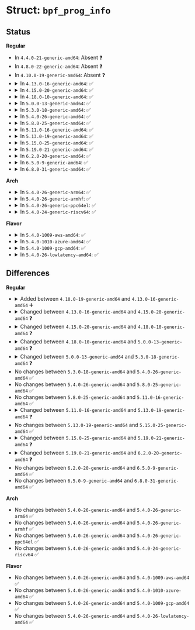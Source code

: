 # Struct: <code>bpf_prog_info</code>

## Status
<b>Regular</b>
<ul>
<li>
In <code>4.4.0-21-generic-amd64</code>: Absent ❓
</li>
<li>
In <code>4.8.0-22-generic-amd64</code>: Absent ❓
</li>
<li>
In <code>4.10.0-19-generic-amd64</code>: Absent ❓
</li>
<li>
<details>
<summary>In <code>4.13.0-16-generic-amd64</code>: ✅</summary>

```c
struct bpf_prog_info {
    __u32 type;
    __u32 id;
    __u8[8] tag;
    __u32 jited_prog_len;
    __u32 xlated_prog_len;
    __u64 jited_prog_insns;
    __u64 xlated_prog_insns;
}
```
</details>
</li>
<li>
<details>
<summary>In <code>4.15.0-20-generic-amd64</code>: ✅</summary>

```c
struct bpf_prog_info {
    __u32 type;
    __u32 id;
    __u8[8] tag;
    __u32 jited_prog_len;
    __u32 xlated_prog_len;
    __u64 jited_prog_insns;
    __u64 xlated_prog_insns;
    __u64 load_time;
    __u32 created_by_uid;
    __u32 nr_map_ids;
    __u64 map_ids;
    char[16] name;
}
```
</details>
</li>
<li>
<details>
<summary>In <code>4.18.0-10-generic-amd64</code>: ✅</summary>

```c
struct bpf_prog_info {
    __u32 type;
    __u32 id;
    __u8[8] tag;
    __u32 jited_prog_len;
    __u32 xlated_prog_len;
    __u64 jited_prog_insns;
    __u64 xlated_prog_insns;
    __u64 load_time;
    __u32 created_by_uid;
    __u32 nr_map_ids;
    __u64 map_ids;
    char[16] name;
    __u32 ifindex;
    __u32 gpl_compatible;
    __u64 netns_dev;
    __u64 netns_ino;
    __u32 nr_jited_ksyms;
    __u32 nr_jited_func_lens;
    __u64 jited_ksyms;
    __u64 jited_func_lens;
}
```
</details>
</li>
<li>
<details>
<summary>In <code>5.0.0-13-generic-amd64</code>: ✅</summary>

```c
struct bpf_prog_info {
    __u32 type;
    __u32 id;
    __u8[8] tag;
    __u32 jited_prog_len;
    __u32 xlated_prog_len;
    __u64 jited_prog_insns;
    __u64 xlated_prog_insns;
    __u64 load_time;
    __u32 created_by_uid;
    __u32 nr_map_ids;
    __u64 map_ids;
    char[16] name;
    __u32 ifindex;
    __u32 gpl_compatible;
    __u64 netns_dev;
    __u64 netns_ino;
    __u32 nr_jited_ksyms;
    __u32 nr_jited_func_lens;
    __u64 jited_ksyms;
    __u64 jited_func_lens;
    __u32 btf_id;
    __u32 func_info_rec_size;
    __u64 func_info;
    __u32 nr_func_info;
    __u32 nr_line_info;
    __u64 line_info;
    __u64 jited_line_info;
    __u32 nr_jited_line_info;
    __u32 line_info_rec_size;
    __u32 jited_line_info_rec_size;
    __u32 nr_prog_tags;
    __u64 prog_tags;
}
```
</details>
</li>
<li>
<details>
<summary>In <code>5.3.0-18-generic-amd64</code>: ✅</summary>

```c
struct bpf_prog_info {
    __u32 type;
    __u32 id;
    __u8[8] tag;
    __u32 jited_prog_len;
    __u32 xlated_prog_len;
    __u64 jited_prog_insns;
    __u64 xlated_prog_insns;
    __u64 load_time;
    __u32 created_by_uid;
    __u32 nr_map_ids;
    __u64 map_ids;
    char[16] name;
    __u32 ifindex;
    __u32 gpl_compatible;
    __u64 netns_dev;
    __u64 netns_ino;
    __u32 nr_jited_ksyms;
    __u32 nr_jited_func_lens;
    __u64 jited_ksyms;
    __u64 jited_func_lens;
    __u32 btf_id;
    __u32 func_info_rec_size;
    __u64 func_info;
    __u32 nr_func_info;
    __u32 nr_line_info;
    __u64 line_info;
    __u64 jited_line_info;
    __u32 nr_jited_line_info;
    __u32 line_info_rec_size;
    __u32 jited_line_info_rec_size;
    __u32 nr_prog_tags;
    __u64 prog_tags;
    __u64 run_time_ns;
    __u64 run_cnt;
}
```
</details>
</li>
<li>
<details>
<summary>In <code>5.4.0-26-generic-amd64</code>: ✅</summary>

```c
struct bpf_prog_info {
    __u32 type;
    __u32 id;
    __u8[8] tag;
    __u32 jited_prog_len;
    __u32 xlated_prog_len;
    __u64 jited_prog_insns;
    __u64 xlated_prog_insns;
    __u64 load_time;
    __u32 created_by_uid;
    __u32 nr_map_ids;
    __u64 map_ids;
    char[16] name;
    __u32 ifindex;
    __u32 gpl_compatible;
    __u64 netns_dev;
    __u64 netns_ino;
    __u32 nr_jited_ksyms;
    __u32 nr_jited_func_lens;
    __u64 jited_ksyms;
    __u64 jited_func_lens;
    __u32 btf_id;
    __u32 func_info_rec_size;
    __u64 func_info;
    __u32 nr_func_info;
    __u32 nr_line_info;
    __u64 line_info;
    __u64 jited_line_info;
    __u32 nr_jited_line_info;
    __u32 line_info_rec_size;
    __u32 jited_line_info_rec_size;
    __u32 nr_prog_tags;
    __u64 prog_tags;
    __u64 run_time_ns;
    __u64 run_cnt;
}
```
</details>
</li>
<li>
<details>
<summary>In <code>5.8.0-25-generic-amd64</code>: ✅</summary>

```c
struct bpf_prog_info {
    __u32 type;
    __u32 id;
    __u8[8] tag;
    __u32 jited_prog_len;
    __u32 xlated_prog_len;
    __u64 jited_prog_insns;
    __u64 xlated_prog_insns;
    __u64 load_time;
    __u32 created_by_uid;
    __u32 nr_map_ids;
    __u64 map_ids;
    char[16] name;
    __u32 ifindex;
    __u32 gpl_compatible;
    __u64 netns_dev;
    __u64 netns_ino;
    __u32 nr_jited_ksyms;
    __u32 nr_jited_func_lens;
    __u64 jited_ksyms;
    __u64 jited_func_lens;
    __u32 btf_id;
    __u32 func_info_rec_size;
    __u64 func_info;
    __u32 nr_func_info;
    __u32 nr_line_info;
    __u64 line_info;
    __u64 jited_line_info;
    __u32 nr_jited_line_info;
    __u32 line_info_rec_size;
    __u32 jited_line_info_rec_size;
    __u32 nr_prog_tags;
    __u64 prog_tags;
    __u64 run_time_ns;
    __u64 run_cnt;
}
```
</details>
</li>
<li>
<details>
<summary>In <code>5.11.0-16-generic-amd64</code>: ✅</summary>

```c
struct bpf_prog_info {
    __u32 type;
    __u32 id;
    __u8[8] tag;
    __u32 jited_prog_len;
    __u32 xlated_prog_len;
    __u64 jited_prog_insns;
    __u64 xlated_prog_insns;
    __u64 load_time;
    __u32 created_by_uid;
    __u32 nr_map_ids;
    __u64 map_ids;
    char[16] name;
    __u32 ifindex;
    __u32 gpl_compatible;
    __u64 netns_dev;
    __u64 netns_ino;
    __u32 nr_jited_ksyms;
    __u32 nr_jited_func_lens;
    __u64 jited_ksyms;
    __u64 jited_func_lens;
    __u32 btf_id;
    __u32 func_info_rec_size;
    __u64 func_info;
    __u32 nr_func_info;
    __u32 nr_line_info;
    __u64 line_info;
    __u64 jited_line_info;
    __u32 nr_jited_line_info;
    __u32 line_info_rec_size;
    __u32 jited_line_info_rec_size;
    __u32 nr_prog_tags;
    __u64 prog_tags;
    __u64 run_time_ns;
    __u64 run_cnt;
}
```
</details>
</li>
<li>
<details>
<summary>In <code>5.13.0-19-generic-amd64</code>: ✅</summary>

```c
struct bpf_prog_info {
    __u32 type;
    __u32 id;
    __u8[8] tag;
    __u32 jited_prog_len;
    __u32 xlated_prog_len;
    __u64 jited_prog_insns;
    __u64 xlated_prog_insns;
    __u64 load_time;
    __u32 created_by_uid;
    __u32 nr_map_ids;
    __u64 map_ids;
    char[16] name;
    __u32 ifindex;
    __u32 gpl_compatible;
    __u64 netns_dev;
    __u64 netns_ino;
    __u32 nr_jited_ksyms;
    __u32 nr_jited_func_lens;
    __u64 jited_ksyms;
    __u64 jited_func_lens;
    __u32 btf_id;
    __u32 func_info_rec_size;
    __u64 func_info;
    __u32 nr_func_info;
    __u32 nr_line_info;
    __u64 line_info;
    __u64 jited_line_info;
    __u32 nr_jited_line_info;
    __u32 line_info_rec_size;
    __u32 jited_line_info_rec_size;
    __u32 nr_prog_tags;
    __u64 prog_tags;
    __u64 run_time_ns;
    __u64 run_cnt;
    __u64 recursion_misses;
}
```
</details>
</li>
<li>
<details>
<summary>In <code>5.15.0-25-generic-amd64</code>: ✅</summary>

```c
struct bpf_prog_info {
    __u32 type;
    __u32 id;
    __u8[8] tag;
    __u32 jited_prog_len;
    __u32 xlated_prog_len;
    __u64 jited_prog_insns;
    __u64 xlated_prog_insns;
    __u64 load_time;
    __u32 created_by_uid;
    __u32 nr_map_ids;
    __u64 map_ids;
    char[16] name;
    __u32 ifindex;
    __u32 gpl_compatible;
    __u64 netns_dev;
    __u64 netns_ino;
    __u32 nr_jited_ksyms;
    __u32 nr_jited_func_lens;
    __u64 jited_ksyms;
    __u64 jited_func_lens;
    __u32 btf_id;
    __u32 func_info_rec_size;
    __u64 func_info;
    __u32 nr_func_info;
    __u32 nr_line_info;
    __u64 line_info;
    __u64 jited_line_info;
    __u32 nr_jited_line_info;
    __u32 line_info_rec_size;
    __u32 jited_line_info_rec_size;
    __u32 nr_prog_tags;
    __u64 prog_tags;
    __u64 run_time_ns;
    __u64 run_cnt;
    __u64 recursion_misses;
}
```
</details>
</li>
<li>
<details>
<summary>In <code>5.19.0-21-generic-amd64</code>: ✅</summary>

```c
struct bpf_prog_info {
    __u32 type;
    __u32 id;
    __u8[8] tag;
    __u32 jited_prog_len;
    __u32 xlated_prog_len;
    __u64 jited_prog_insns;
    __u64 xlated_prog_insns;
    __u64 load_time;
    __u32 created_by_uid;
    __u32 nr_map_ids;
    __u64 map_ids;
    char[16] name;
    __u32 ifindex;
    __u32 gpl_compatible;
    __u64 netns_dev;
    __u64 netns_ino;
    __u32 nr_jited_ksyms;
    __u32 nr_jited_func_lens;
    __u64 jited_ksyms;
    __u64 jited_func_lens;
    __u32 btf_id;
    __u32 func_info_rec_size;
    __u64 func_info;
    __u32 nr_func_info;
    __u32 nr_line_info;
    __u64 line_info;
    __u64 jited_line_info;
    __u32 nr_jited_line_info;
    __u32 line_info_rec_size;
    __u32 jited_line_info_rec_size;
    __u32 nr_prog_tags;
    __u64 prog_tags;
    __u64 run_time_ns;
    __u64 run_cnt;
    __u64 recursion_misses;
    __u32 verified_insns;
}
```
</details>
</li>
<li>
<details>
<summary>In <code>6.2.0-20-generic-amd64</code>: ✅</summary>

```c
struct bpf_prog_info {
    __u32 type;
    __u32 id;
    __u8[8] tag;
    __u32 jited_prog_len;
    __u32 xlated_prog_len;
    __u64 jited_prog_insns;
    __u64 xlated_prog_insns;
    __u64 load_time;
    __u32 created_by_uid;
    __u32 nr_map_ids;
    __u64 map_ids;
    char[16] name;
    __u32 ifindex;
    __u32 gpl_compatible;
    __u64 netns_dev;
    __u64 netns_ino;
    __u32 nr_jited_ksyms;
    __u32 nr_jited_func_lens;
    __u64 jited_ksyms;
    __u64 jited_func_lens;
    __u32 btf_id;
    __u32 func_info_rec_size;
    __u64 func_info;
    __u32 nr_func_info;
    __u32 nr_line_info;
    __u64 line_info;
    __u64 jited_line_info;
    __u32 nr_jited_line_info;
    __u32 line_info_rec_size;
    __u32 jited_line_info_rec_size;
    __u32 nr_prog_tags;
    __u64 prog_tags;
    __u64 run_time_ns;
    __u64 run_cnt;
    __u64 recursion_misses;
    __u32 verified_insns;
    __u32 attach_btf_obj_id;
    __u32 attach_btf_id;
}
```
</details>
</li>
<li>
<details>
<summary>In <code>6.5.0-9-generic-amd64</code>: ✅</summary>

```c
struct bpf_prog_info {
    __u32 type;
    __u32 id;
    __u8[8] tag;
    __u32 jited_prog_len;
    __u32 xlated_prog_len;
    __u64 jited_prog_insns;
    __u64 xlated_prog_insns;
    __u64 load_time;
    __u32 created_by_uid;
    __u32 nr_map_ids;
    __u64 map_ids;
    char[16] name;
    __u32 ifindex;
    __u32 gpl_compatible;
    __u64 netns_dev;
    __u64 netns_ino;
    __u32 nr_jited_ksyms;
    __u32 nr_jited_func_lens;
    __u64 jited_ksyms;
    __u64 jited_func_lens;
    __u32 btf_id;
    __u32 func_info_rec_size;
    __u64 func_info;
    __u32 nr_func_info;
    __u32 nr_line_info;
    __u64 line_info;
    __u64 jited_line_info;
    __u32 nr_jited_line_info;
    __u32 line_info_rec_size;
    __u32 jited_line_info_rec_size;
    __u32 nr_prog_tags;
    __u64 prog_tags;
    __u64 run_time_ns;
    __u64 run_cnt;
    __u64 recursion_misses;
    __u32 verified_insns;
    __u32 attach_btf_obj_id;
    __u32 attach_btf_id;
}
```
</details>
</li>
<li>
<details>
<summary>In <code>6.8.0-31-generic-amd64</code>: ✅</summary>

```c
struct bpf_prog_info {
    __u32 type;
    __u32 id;
    __u8[8] tag;
    __u32 jited_prog_len;
    __u32 xlated_prog_len;
    __u64 jited_prog_insns;
    __u64 xlated_prog_insns;
    __u64 load_time;
    __u32 created_by_uid;
    __u32 nr_map_ids;
    __u64 map_ids;
    char[16] name;
    __u32 ifindex;
    __u32 gpl_compatible;
    __u64 netns_dev;
    __u64 netns_ino;
    __u32 nr_jited_ksyms;
    __u32 nr_jited_func_lens;
    __u64 jited_ksyms;
    __u64 jited_func_lens;
    __u32 btf_id;
    __u32 func_info_rec_size;
    __u64 func_info;
    __u32 nr_func_info;
    __u32 nr_line_info;
    __u64 line_info;
    __u64 jited_line_info;
    __u32 nr_jited_line_info;
    __u32 line_info_rec_size;
    __u32 jited_line_info_rec_size;
    __u32 nr_prog_tags;
    __u64 prog_tags;
    __u64 run_time_ns;
    __u64 run_cnt;
    __u64 recursion_misses;
    __u32 verified_insns;
    __u32 attach_btf_obj_id;
    __u32 attach_btf_id;
}
```
</details>
</li>
</ul>
<b>Arch</b>
<ul>
<li>
<details>
<summary>In <code>5.4.0-26-generic-arm64</code>: ✅</summary>

```c
struct bpf_prog_info {
    __u32 type;
    __u32 id;
    __u8[8] tag;
    __u32 jited_prog_len;
    __u32 xlated_prog_len;
    __u64 jited_prog_insns;
    __u64 xlated_prog_insns;
    __u64 load_time;
    __u32 created_by_uid;
    __u32 nr_map_ids;
    __u64 map_ids;
    char[16] name;
    __u32 ifindex;
    __u32 gpl_compatible;
    __u64 netns_dev;
    __u64 netns_ino;
    __u32 nr_jited_ksyms;
    __u32 nr_jited_func_lens;
    __u64 jited_ksyms;
    __u64 jited_func_lens;
    __u32 btf_id;
    __u32 func_info_rec_size;
    __u64 func_info;
    __u32 nr_func_info;
    __u32 nr_line_info;
    __u64 line_info;
    __u64 jited_line_info;
    __u32 nr_jited_line_info;
    __u32 line_info_rec_size;
    __u32 jited_line_info_rec_size;
    __u32 nr_prog_tags;
    __u64 prog_tags;
    __u64 run_time_ns;
    __u64 run_cnt;
}
```
</details>
</li>
<li>
<details>
<summary>In <code>5.4.0-26-generic-armhf</code>: ✅</summary>

```c
struct bpf_prog_info {
    __u32 type;
    __u32 id;
    __u8[8] tag;
    __u32 jited_prog_len;
    __u32 xlated_prog_len;
    __u64 jited_prog_insns;
    __u64 xlated_prog_insns;
    __u64 load_time;
    __u32 created_by_uid;
    __u32 nr_map_ids;
    __u64 map_ids;
    char[16] name;
    __u32 ifindex;
    __u32 gpl_compatible;
    __u64 netns_dev;
    __u64 netns_ino;
    __u32 nr_jited_ksyms;
    __u32 nr_jited_func_lens;
    __u64 jited_ksyms;
    __u64 jited_func_lens;
    __u32 btf_id;
    __u32 func_info_rec_size;
    __u64 func_info;
    __u32 nr_func_info;
    __u32 nr_line_info;
    __u64 line_info;
    __u64 jited_line_info;
    __u32 nr_jited_line_info;
    __u32 line_info_rec_size;
    __u32 jited_line_info_rec_size;
    __u32 nr_prog_tags;
    __u64 prog_tags;
    __u64 run_time_ns;
    __u64 run_cnt;
}
```
</details>
</li>
<li>
<details>
<summary>In <code>5.4.0-26-generic-ppc64el</code>: ✅</summary>

```c
struct bpf_prog_info {
    __u32 type;
    __u32 id;
    __u8[8] tag;
    __u32 jited_prog_len;
    __u32 xlated_prog_len;
    __u64 jited_prog_insns;
    __u64 xlated_prog_insns;
    __u64 load_time;
    __u32 created_by_uid;
    __u32 nr_map_ids;
    __u64 map_ids;
    char[16] name;
    __u32 ifindex;
    __u32 gpl_compatible;
    __u64 netns_dev;
    __u64 netns_ino;
    __u32 nr_jited_ksyms;
    __u32 nr_jited_func_lens;
    __u64 jited_ksyms;
    __u64 jited_func_lens;
    __u32 btf_id;
    __u32 func_info_rec_size;
    __u64 func_info;
    __u32 nr_func_info;
    __u32 nr_line_info;
    __u64 line_info;
    __u64 jited_line_info;
    __u32 nr_jited_line_info;
    __u32 line_info_rec_size;
    __u32 jited_line_info_rec_size;
    __u32 nr_prog_tags;
    __u64 prog_tags;
    __u64 run_time_ns;
    __u64 run_cnt;
}
```
</details>
</li>
<li>
<details>
<summary>In <code>5.4.0-24-generic-riscv64</code>: ✅</summary>

```c
struct bpf_prog_info {
    __u32 type;
    __u32 id;
    __u8[8] tag;
    __u32 jited_prog_len;
    __u32 xlated_prog_len;
    __u64 jited_prog_insns;
    __u64 xlated_prog_insns;
    __u64 load_time;
    __u32 created_by_uid;
    __u32 nr_map_ids;
    __u64 map_ids;
    char[16] name;
    __u32 ifindex;
    __u32 gpl_compatible;
    __u64 netns_dev;
    __u64 netns_ino;
    __u32 nr_jited_ksyms;
    __u32 nr_jited_func_lens;
    __u64 jited_ksyms;
    __u64 jited_func_lens;
    __u32 btf_id;
    __u32 func_info_rec_size;
    __u64 func_info;
    __u32 nr_func_info;
    __u32 nr_line_info;
    __u64 line_info;
    __u64 jited_line_info;
    __u32 nr_jited_line_info;
    __u32 line_info_rec_size;
    __u32 jited_line_info_rec_size;
    __u32 nr_prog_tags;
    __u64 prog_tags;
    __u64 run_time_ns;
    __u64 run_cnt;
}
```
</details>
</li>
</ul>
<b>Flavor</b>
<ul>
<li>
<details>
<summary>In <code>5.4.0-1009-aws-amd64</code>: ✅</summary>

```c
struct bpf_prog_info {
    __u32 type;
    __u32 id;
    __u8[8] tag;
    __u32 jited_prog_len;
    __u32 xlated_prog_len;
    __u64 jited_prog_insns;
    __u64 xlated_prog_insns;
    __u64 load_time;
    __u32 created_by_uid;
    __u32 nr_map_ids;
    __u64 map_ids;
    char[16] name;
    __u32 ifindex;
    __u32 gpl_compatible;
    __u64 netns_dev;
    __u64 netns_ino;
    __u32 nr_jited_ksyms;
    __u32 nr_jited_func_lens;
    __u64 jited_ksyms;
    __u64 jited_func_lens;
    __u32 btf_id;
    __u32 func_info_rec_size;
    __u64 func_info;
    __u32 nr_func_info;
    __u32 nr_line_info;
    __u64 line_info;
    __u64 jited_line_info;
    __u32 nr_jited_line_info;
    __u32 line_info_rec_size;
    __u32 jited_line_info_rec_size;
    __u32 nr_prog_tags;
    __u64 prog_tags;
    __u64 run_time_ns;
    __u64 run_cnt;
}
```
</details>
</li>
<li>
<details>
<summary>In <code>5.4.0-1010-azure-amd64</code>: ✅</summary>

```c
struct bpf_prog_info {
    __u32 type;
    __u32 id;
    __u8[8] tag;
    __u32 jited_prog_len;
    __u32 xlated_prog_len;
    __u64 jited_prog_insns;
    __u64 xlated_prog_insns;
    __u64 load_time;
    __u32 created_by_uid;
    __u32 nr_map_ids;
    __u64 map_ids;
    char[16] name;
    __u32 ifindex;
    __u32 gpl_compatible;
    __u64 netns_dev;
    __u64 netns_ino;
    __u32 nr_jited_ksyms;
    __u32 nr_jited_func_lens;
    __u64 jited_ksyms;
    __u64 jited_func_lens;
    __u32 btf_id;
    __u32 func_info_rec_size;
    __u64 func_info;
    __u32 nr_func_info;
    __u32 nr_line_info;
    __u64 line_info;
    __u64 jited_line_info;
    __u32 nr_jited_line_info;
    __u32 line_info_rec_size;
    __u32 jited_line_info_rec_size;
    __u32 nr_prog_tags;
    __u64 prog_tags;
    __u64 run_time_ns;
    __u64 run_cnt;
}
```
</details>
</li>
<li>
<details>
<summary>In <code>5.4.0-1009-gcp-amd64</code>: ✅</summary>

```c
struct bpf_prog_info {
    __u32 type;
    __u32 id;
    __u8[8] tag;
    __u32 jited_prog_len;
    __u32 xlated_prog_len;
    __u64 jited_prog_insns;
    __u64 xlated_prog_insns;
    __u64 load_time;
    __u32 created_by_uid;
    __u32 nr_map_ids;
    __u64 map_ids;
    char[16] name;
    __u32 ifindex;
    __u32 gpl_compatible;
    __u64 netns_dev;
    __u64 netns_ino;
    __u32 nr_jited_ksyms;
    __u32 nr_jited_func_lens;
    __u64 jited_ksyms;
    __u64 jited_func_lens;
    __u32 btf_id;
    __u32 func_info_rec_size;
    __u64 func_info;
    __u32 nr_func_info;
    __u32 nr_line_info;
    __u64 line_info;
    __u64 jited_line_info;
    __u32 nr_jited_line_info;
    __u32 line_info_rec_size;
    __u32 jited_line_info_rec_size;
    __u32 nr_prog_tags;
    __u64 prog_tags;
    __u64 run_time_ns;
    __u64 run_cnt;
}
```
</details>
</li>
<li>
<details>
<summary>In <code>5.4.0-26-lowlatency-amd64</code>: ✅</summary>

```c
struct bpf_prog_info {
    __u32 type;
    __u32 id;
    __u8[8] tag;
    __u32 jited_prog_len;
    __u32 xlated_prog_len;
    __u64 jited_prog_insns;
    __u64 xlated_prog_insns;
    __u64 load_time;
    __u32 created_by_uid;
    __u32 nr_map_ids;
    __u64 map_ids;
    char[16] name;
    __u32 ifindex;
    __u32 gpl_compatible;
    __u64 netns_dev;
    __u64 netns_ino;
    __u32 nr_jited_ksyms;
    __u32 nr_jited_func_lens;
    __u64 jited_ksyms;
    __u64 jited_func_lens;
    __u32 btf_id;
    __u32 func_info_rec_size;
    __u64 func_info;
    __u32 nr_func_info;
    __u32 nr_line_info;
    __u64 line_info;
    __u64 jited_line_info;
    __u32 nr_jited_line_info;
    __u32 line_info_rec_size;
    __u32 jited_line_info_rec_size;
    __u32 nr_prog_tags;
    __u64 prog_tags;
    __u64 run_time_ns;
    __u64 run_cnt;
}
```
</details>
</li>
</ul>

## Differences
<b>Regular</b>
<ul>
<li>
<details>
<summary>Added between <code>4.10.0-19-generic-amd64</code> and <code>4.13.0-16-generic-amd64</code> ➕</summary>

```c
struct bpf_prog_info {
    __u32 type;
    __u32 id;
    __u8[8] tag;
    __u32 jited_prog_len;
    __u32 xlated_prog_len;
    __u64 jited_prog_insns;
    __u64 xlated_prog_insns;
}
```
</details>
</li>
<li>
<details>
<summary>Changed between <code>4.13.0-16-generic-amd64</code> and <code>4.15.0-20-generic-amd64</code> ❓</summary>
<ul>
<li>
<b>Field added. </b>
<code>__u64 load_time</code>
</li>
<li>
<b>Field added. </b>
<code>__u32 created_by_uid</code>
</li>
<li>
<b>Field added. </b>
<code>__u32 nr_map_ids</code>
</li>
<li>
<b>Field added. </b>
<code>__u64 map_ids</code>
</li>
<li>
<b>Field added. </b>
<code>char[16] name</code>
</li>
</ul>
</details>
</li>
<li>
<details>
<summary>Changed between <code>4.15.0-20-generic-amd64</code> and <code>4.18.0-10-generic-amd64</code> ❓</summary>
<ul>
<li>
<b>Field added. </b>
<code>__u32 ifindex</code>
</li>
<li>
<b>Field added. </b>
<code>__u32 gpl_compatible</code>
</li>
<li>
<b>Field added. </b>
<code>__u64 netns_dev</code>
</li>
<li>
<b>Field added. </b>
<code>__u64 netns_ino</code>
</li>
<li>
<b>Field added. </b>
<code>__u32 nr_jited_ksyms</code>
</li>
<li>
<b>Field added. </b>
<code>__u32 nr_jited_func_lens</code>
</li>
<li>
<b>Field added. </b>
<code>__u64 jited_ksyms</code>
</li>
<li>
<b>Field added. </b>
<code>__u64 jited_func_lens</code>
</li>
</ul>
</details>
</li>
<li>
<details>
<summary>Changed between <code>4.18.0-10-generic-amd64</code> and <code>5.0.0-13-generic-amd64</code> ❓</summary>
<ul>
<li>
<b>Field added. </b>
<code>__u32 btf_id</code>
</li>
<li>
<b>Field added. </b>
<code>__u32 func_info_rec_size</code>
</li>
<li>
<b>Field added. </b>
<code>__u64 func_info</code>
</li>
<li>
<b>Field added. </b>
<code>__u32 nr_func_info</code>
</li>
<li>
<b>Field added. </b>
<code>__u32 nr_line_info</code>
</li>
<li>
<b>Field added. </b>
<code>__u64 line_info</code>
</li>
<li>
<b>Field added. </b>
<code>__u64 jited_line_info</code>
</li>
<li>
<b>Field added. </b>
<code>__u32 nr_jited_line_info</code>
</li>
<li>
<b>Field added. </b>
<code>__u32 line_info_rec_size</code>
</li>
<li>
<b>Field added. </b>
<code>__u32 jited_line_info_rec_size</code>
</li>
<li>
<b>Field added. </b>
<code>__u32 nr_prog_tags</code>
</li>
<li>
<b>Field added. </b>
<code>__u64 prog_tags</code>
</li>
</ul>
</details>
</li>
<li>
<details>
<summary>Changed between <code>5.0.0-13-generic-amd64</code> and <code>5.3.0-18-generic-amd64</code> ❓</summary>
<ul>
<li>
<b>Field added. </b>
<code>__u64 run_time_ns</code>
</li>
<li>
<b>Field added. </b>
<code>__u64 run_cnt</code>
</li>
</ul>
</details>
</li>
<li>
No changes between <code>5.3.0-18-generic-amd64</code> and <code>5.4.0-26-generic-amd64</code> ✅
</li>
<li>
No changes between <code>5.4.0-26-generic-amd64</code> and <code>5.8.0-25-generic-amd64</code> ✅
</li>
<li>
No changes between <code>5.8.0-25-generic-amd64</code> and <code>5.11.0-16-generic-amd64</code> ✅
</li>
<li>
<details>
<summary>Changed between <code>5.11.0-16-generic-amd64</code> and <code>5.13.0-19-generic-amd64</code> ❓</summary>
<ul>
<li>
<b>Field added. </b>
<code>__u64 recursion_misses</code>
</li>
</ul>
</details>
</li>
<li>
No changes between <code>5.13.0-19-generic-amd64</code> and <code>5.15.0-25-generic-amd64</code> ✅
</li>
<li>
<details>
<summary>Changed between <code>5.15.0-25-generic-amd64</code> and <code>5.19.0-21-generic-amd64</code> ❓</summary>
<ul>
<li>
<b>Field added. </b>
<code>__u32 verified_insns</code>
</li>
</ul>
</details>
</li>
<li>
<details>
<summary>Changed between <code>5.19.0-21-generic-amd64</code> and <code>6.2.0-20-generic-amd64</code> ❓</summary>
<ul>
<li>
<b>Field added. </b>
<code>__u32 attach_btf_obj_id</code>
</li>
<li>
<b>Field added. </b>
<code>__u32 attach_btf_id</code>
</li>
</ul>
</details>
</li>
<li>
No changes between <code>6.2.0-20-generic-amd64</code> and <code>6.5.0-9-generic-amd64</code> ✅
</li>
<li>
No changes between <code>6.5.0-9-generic-amd64</code> and <code>6.8.0-31-generic-amd64</code> ✅
</li>
</ul>
<b>Arch</b>
<ul>
<li>
No changes between <code>5.4.0-26-generic-amd64</code> and <code>5.4.0-26-generic-arm64</code> ✅
</li>
<li>
No changes between <code>5.4.0-26-generic-amd64</code> and <code>5.4.0-26-generic-armhf</code> ✅
</li>
<li>
No changes between <code>5.4.0-26-generic-amd64</code> and <code>5.4.0-26-generic-ppc64el</code> ✅
</li>
<li>
No changes between <code>5.4.0-26-generic-amd64</code> and <code>5.4.0-24-generic-riscv64</code> ✅
</li>
</ul>
<b>Flavor</b>
<ul>
<li>
No changes between <code>5.4.0-26-generic-amd64</code> and <code>5.4.0-1009-aws-amd64</code> ✅
</li>
<li>
No changes between <code>5.4.0-26-generic-amd64</code> and <code>5.4.0-1010-azure-amd64</code> ✅
</li>
<li>
No changes between <code>5.4.0-26-generic-amd64</code> and <code>5.4.0-1009-gcp-amd64</code> ✅
</li>
<li>
No changes between <code>5.4.0-26-generic-amd64</code> and <code>5.4.0-26-lowlatency-amd64</code> ✅
</li>
</ul>
